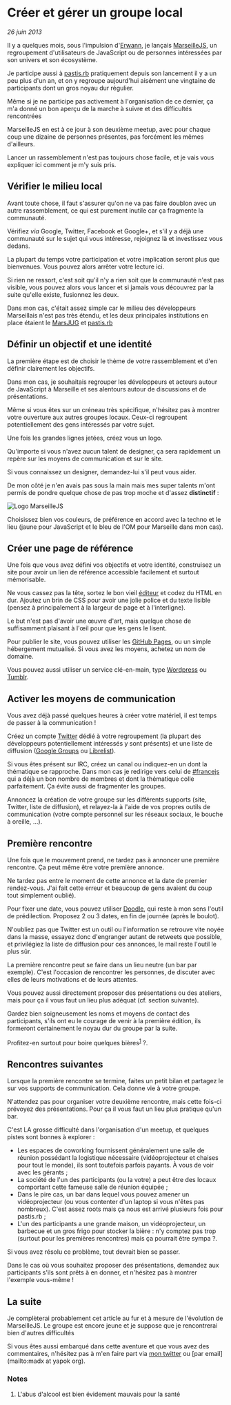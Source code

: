 # Créer et gérer un groupe local

*26 juin 2013*

Il y a quelques mois, sous l'impulsion d'[Erwann][kud], je lançais
[MarseilleJS][mjs], un regroupement d'utilisateurs de JavaScript ou de personnes
intéressées par son univers et son écosystème.

Je participe aussi à [pastis.rb][prb] pratiquement depuis son lancement il y a
un peu plus d'un an, et on y regroupe aujourd'hui aisément une vingtaine de
participants dont un gros noyau dur régulier.

Même si je ne participe pas activement à l'organisation de ce dernier, ça m'a
donné un bon aperçu de la marche à suivre et des difficultés rencontrées

MarseilleJS en est à ce jour à son deuxième meetup, avec pour chaque coup une
dizaine de personnes présentes, pas forcément les mêmes d'ailleurs.

Lancer un rassemblement n'est pas toujours chose facile, et je vais vous
expliquer ici comment je m'y suis pris.

## Vérifier le milieu local

Avant toute chose, il faut s'assurer qu'on ne va pas faire doublon avec un autre
rassemblement, ce qui est purement inutile car ça fragmente la communauté.

Vérifiez *via* Google, Twitter, Facebook et Google+, et s'il y a déjà une
communauté sur le sujet qui vous intéresse, rejoignez là et investissez vous
dedans.

La plupart du temps votre participation et votre implication seront plus que
bienvenues. Vous pouvez alors arrêter votre lecture ici.

Si rien ne ressort, c'est soit qu'il n'y a rien soit que la communauté n'est pas
visible, vous pouvez alors vous lancer et si jamais vous découvrez par la suite
qu'elle existe, fusionnez les deux.

Dans mon cas, c'était assez simple car le milieu des développeurs Marseillais
n'est pas très étendu, et les deux principales institutions en place étaient le
[MarsJUG][mjug] et [pastis.rb][prb]

## Définir un objectif et une identité

La première étape est de choisir le thème de votre rassemblement et d'en
définir clairement les objectifs.

Dans mon cas, je souhaitais regrouper les développeurs et acteurs autour de
JavaScript à Marseille et ses alentours autour de discussions et de
présentations.

Même si vous êtes sur un créneau très spécifique, n'hésitez pas à montrer votre
ouverture aux autres groupes locaux. Ceux-ci regroupent potentiellement des
gens intéressés par votre sujet.

Une fois les grandes lignes jetées, créez vous un logo.

Qu'importe si vous n'avez aucun talent de designer, ça sera rapidement un
repère sur les moyens de communication et sur le site.

Si vous connaissez un designer, demandez-lui s'il peut vous aider.

De mon côté je n'en avais pas sous la main mais mes super talents m'ont permis
de pondre quelque chose de pas trop moche et d'assez **distinctif** :

![Logo MarseilleJS][mjs:logo]

Choisissez bien vos couleurs, de préférence en accord avec la techno et le lieu
(jaune pour JavaScript et le bleu de l'OM pour Marseille dans mon cas).

## Créer une page de référence

Une fois que vous avez défini vos objectifs et votre identité, construisez un
site pour avoir un lien de référence accessible facilement et surtout
mémorisable.

Ne vous cassez pas la tête, sortez le bon vieil [éditeur][vim] et codez du HTML
en dur. Ajoutez un brin de CSS pour avoir une jolie police et du texte lisible
(pensez à principalement à la largeur de page et à l'interligne).

Le but n'est pas d'avoir une œuvre d'art, mais quelque chose de suffisamment
plaisant à l'œil pour que les gens le lisent.

Pour publier le site, vous pouvez utiliser les [GitHub Pages][gh:pages], ou un
simple hébergement mutualisé. Si vous avez les moyens, achetez un nom de
domaine.

Vous pouvez aussi utiliser un service clé-en-main, type [Wordpress][wp] ou
[Tumblr][tumblr].

## Activer les moyens de communication

Vous avez déjà passé quelques heures à créer votre matériel, il est temps de
passer à la communication !

Créez un compte [Twitter][tw] dédié à votre regroupement (la plupart des
développeurs potentiellement intéressés y sont présents) et une liste de
diffusion ([Google Groups][groups] ou [Librelist][librelist]).

Si vous êtes présent sur IRC, créez un canal ou indiquez-en un dont la
thématique se rapproche. Dans mon cas je redirige vers celui de
[#francejs][fjs:irc] qui a déjà un bon nombre de membres et dont la thématique
colle parfaitement. Ça évite aussi de fragmenter les groupes.

Annoncez la création de votre groupe sur les différents supports (site,
Twitter, liste de diffusion), et relayez-la à l'aide de vos propres outils de
communication (votre compte personnel sur les réseaux sociaux, le bouche à
oreille, …).

## Première rencontre

Une fois que le mouvement prend, ne tardez pas à annoncer une première
rencontre. Ça peut même être votre première annonce.

Ne tardez pas entre le moment de cette annonce et la date de premier
rendez-vous. J'ai fait cette erreur et beaucoup de gens avaient du coup tout
simplement oublié).

Pour fixer une date, vous pouvez utiliser [Doodle][doodle], qui reste à mon
sens l'outil de prédilection. Proposez 2 ou 3 dates, en fin de journée (après
le boulot).

N'oubliez pas que Twitter est un outil ou l'information se retrouve vite noyée
dans la masse, essayez donc d'engranger autant de retweets que possible, et
privilégiez la liste de diffusion pour ces annonces, le mail reste l'outil le
plus sûr.

La première rencontre peut se faire dans un lieu neutre (un bar par exemple).
C'est l'occasion de rencontrer les personnes, de discuter avec elles de leurs
motivations et de leurs attentes.

Vous pouvez aussi directement proposer des présentations ou des ateliers, mais
pour ça il vous faut un lieu plus adéquat (cf. section suivante).

Gardez bien soigneusement les noms et moyens de contact des participants, s'ils
ont eu le courage de venir à la première édition, ils formeront certainement le
noyau dur du groupe par la suite.

Profitez-en surtout pour boire quelques bières<sup>[1](#fn1)</sup> ?.

## Rencontres suivantes

Lorsque la première rencontre se termine, faites un petit bilan et partagez le
sur vos supports de communication. Cela donne vie à votre groupe.

N'attendez pas pour organiser votre deuxième rencontre, mais cette fois-ci
prévoyez des présentations. Pour ça il vous faut un lieu plus pratique qu'un
bar.

C'est LA grosse difficulté dans l'organisation d'un meetup, et quelques pistes
sont bonnes à explorer :

- Les espaces de coworking fournissent généralement une salle de réunion
  possédant la logistique nécessaire (vidéoprojecteur et chaises pour tout le
  monde), ils sont toutefois parfois payants. À vous de voir avec les gérants ;
- La société de l'un des participants (ou la votre) a peut être des locaux
  comportant cette fameuse salle de réunion équipée ;
- Dans le pire cas, un bar dans lequel vous pouvez amener un vidéoprojecteur
  (ou vous contenter d'un laptop si vous n'êtes pas nombreux). C'est assez
  roots mais ça nous est arrivé plusieurs fois pour pastis.rb ;
- L'un des participants a une grande maison, un vidéoprojecteur, un barbecue et
  un gros frigo pour stocker la bière : n'y comptez pas trop (surtout pour les
  premières rencontres) mais ça pourrait être sympa ?.

Si vous avez résolu ce problème, tout devrait bien se passer.

Dans le cas où vous souhaitez proposer des présentations, demandez aux
participants s'ils sont prêts à en donner, et n'hésitez pas à montrer l'exemple
vous-même !

## La suite

Je complèterai probablement cet article au fur et à mesure de l'évolution de
MarseilleJS. Le groupe est encore jeune et je suppose que je rencontrerai bien
d'autres difficultés

Si vous êtes aussi embarqué dans cette aventure et que vous avez des
commentaires, n'hésitez pas à m'en faire part via [mon twitter][tw:madx] ou
[par email](mailto:madx at yapok org).

### Notes
<ol>
<li id="fn1">L'abus d'alcool est bien évidement mauvais pour la santé</li>
</ol>

[kud]: http://kud.io/
[fjs]: http://francejs.org/
[fjs:irc]: irc://irc.freenode.net/francejs
[mjs]: http://francejs.org/MarseilleJS/
[mjs:logo]: http://francejs.org/MarseilleJS/assets/logo.png
[prb]: http://pastisrb.org/
[mjug]: http://marsjug.org/
[vim]: http://www.vim.org/
[tw]: http://twitter.com/
[tw:madx]: http://twitter.com/madx
[groups]: http://groups.google.com/
[librelist]: http://librelist.org/
[gh:pages]: http://pages.github.com/
[tumblr]: http://tumblr.com/
[wp]: http://wordpress.com/
[doodle]: http://doodle.com/
